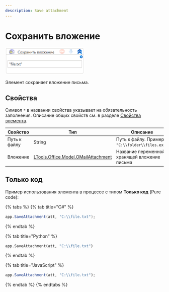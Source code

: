 ```yaml
---
description: Save attachment
---
```



# Сохранить вложение

![](<../../../.gitbook/assets/image (554).png>)

Элемент сохраняет вложение письма.


## Свойства
Символ `*` в названии свойства указывает на обязательность заполнения. Описание общих свойств см. в разделе [Свойства элемента](https://docs.primo-rpa.ru/primo-rpa/primo-studio/process/elements#svoistva-elementa).

| Свойство     | Тип                                                                               | Описание                           |
| ------------ | --------------------------------------------------------------------------------- | ---------------------------------- |
| Путь к файлу | String                                                                            | Путь к файлу. Пример: `"C:\\folder\\files.ext"` |
| Вложение     | [LTools.Office.Model.OMailAttachment](https://docs.primo-rpa.ru/primo-rpa/g_elements/el_basic/els_mail/datatypes/omailattachment) | Название переменной, хранящей вложение письма   |


## Только код

Пример использования элемента в процессе с типом **Только код** (Pure code):

{% tabs %}
{% tab title="C#" %}
```csharp
app.SaveAttachment(att, "C:\\file.txt");
```
{% endtab %}

{% tab title="Python" %}
```python
app.SaveAttachment(att, "C:\\file.txt")
```
{% endtab %}

{% tab title="JavaScript" %}
```javascript
app.SaveAttachment(att, "C:\\file.txt");
```
{% endtab %}
{% endtabs %}
